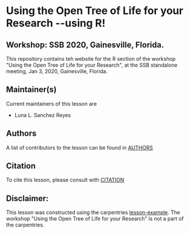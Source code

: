 # Using the Open Tree of Life for your Research --using R!
## Workshop: SSB 2020, Gainesville, Florida.


This repository contains teh website for the R section of the workshop "Using the Open Tree of Life for your Research",
at the SSB standalone meeting, Jan 3, 2020, Gainesville, Florida.


## Maintainer(s)

Current maintainers of this lesson are

* Luna L. Sanchez Reyes



## Authors

A list of contributors to the lesson can be found in [AUTHORS](AUTHORS)

## Citation

To cite this lesson, please consult with [CITATION](CITATION)

## Disclaimer:

This lesson was constructed using the carpentries [lesson-example](https://carpentries.github.io/lesson-example). The workshop "Using the Open Tree of Life for your Research" is not a part of the carpentries.


